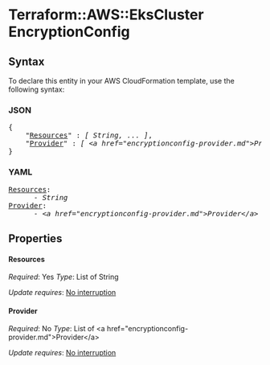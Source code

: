 # Terraform::AWS::EksCluster EncryptionConfig

## Syntax

To declare this entity in your AWS CloudFormation template, use the following syntax:

### JSON

<pre>
{
    "<a href="#resources" title="Resources">Resources</a>" : <i>[ String, ... ]</i>,
    "<a href="#provider" title="Provider">Provider</a>" : <i>[ &lt;a href=&#34;encryptionconfig-provider.md&#34;&gt;Provider&lt;/a&gt;, ... ]</i>
}
</pre>

### YAML

<pre>
<a href="#resources" title="Resources">Resources</a>: <i>
      - String</i>
<a href="#provider" title="Provider">Provider</a>: <i>
      - &lt;a href=&#34;encryptionconfig-provider.md&#34;&gt;Provider&lt;/a&gt;</i>
</pre>

## Properties

#### Resources

_Required_: Yes
_Type_: List of String

_Update requires_: [No interruption](https://docs.aws.amazon.com/AWSCloudFormation/latest/UserGuide/using-cfn-updating-stacks-update-behaviors.html#update-no-interrupt)

#### Provider

_Required_: No
_Type_: List of &lt;a href=&#34;encryptionconfig-provider.md&#34;&gt;Provider&lt;/a&gt;

_Update requires_: [No interruption](https://docs.aws.amazon.com/AWSCloudFormation/latest/UserGuide/using-cfn-updating-stacks-update-behaviors.html#update-no-interrupt)

